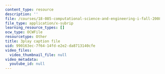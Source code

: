 ```yaml
---
content_type: resource
description: ''
file: /courses/18-085-computational-science-and-engineering-i-fall-2008/990163ec7f6414fde2e2da8713140cfe_28tqrlZSMhk.srt
file_type: application/x-subrip
learning_resource_types: []
ocw_type: OCWFile
resourcetype: Other
title: 3play caption file
uid: 990163ec-7f64-14fd-e2e2-da8713140cfe
video_files:
  video_thumbnail_file: null
video_metadata:
  youtube_id: null
---
```

